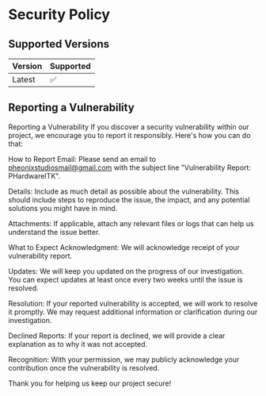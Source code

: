 # Security Policy

## Supported Versions

| Version | Supported          |
| ------- | ------------------ |
| Latest  | :white_check_mark: |

## Reporting a Vulnerability

Reporting a Vulnerability
If you discover a security vulnerability within our project, we encourage you to report it responsibly. Here's how you can do that:

How to Report
Email: Please send an email to pheonixstudiosmail@gmail.com with the subject line "Vulnerability Report: PHardwareITK".

Details: Include as much detail as possible about the vulnerability. This should include steps to reproduce the issue, the impact, and any potential solutions you might have in mind.

Attachments: If applicable, attach any relevant files or logs that can help us understand the issue better.

What to Expect
Acknowledgment: We will acknowledge receipt of your vulnerability report.

Updates: We will keep you updated on the progress of our investigation. You can expect updates at least once every two weeks until the issue is resolved.

Resolution: If your reported vulnerability is accepted, we will work to resolve it promptly. We may request additional information or clarification during our investigation.

Declined Reports: If your report is declined, we will provide a clear explanation as to why it was not accepted.

Recognition: With your permission, we may publicly acknowledge your contribution once the vulnerability is resolved.

Thank you for helping us keep our project secure!
